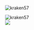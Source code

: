 <h3 align="center"></h3>

<p align="left"> <img src="https://komarev.com/ghpvc/?username=kraken57&label=Profile%20views&color=0e75b6&style=flat" alt="kraken57" /> </p>


<p align="left">
</p>

<p><img align="left" src="https://github-readme-stats.vercel.app/api/top-langs?username=kraken57&show_icons=true&locale=en&layout=compact" alt="kraken57" /></p>

<br/>
<img src="https://github-readme-stats.vercel.app/api/wakatime?username=airbornharsh&layout=compact&theme=holi&range=all_time"/>
<!-- <img src="https://activity-graph.herokuapp.com/graph?username=zephyrus21"/> -->
</p>






